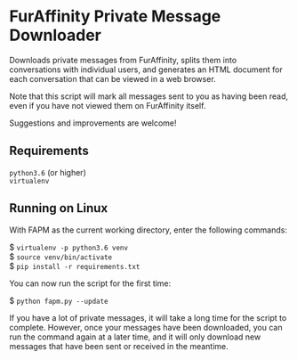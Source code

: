 FurAffinity Private Message Downloader
======================================

Downloads private messages from FurAffinity, splits them into conversations
with individual users, and generates an HTML document for each conversation
that can be viewed in a web browser.

Note that this script will mark all messages sent to you as having been read,
even if you have not viewed them on FurAffinity itself.

Suggestions and improvements are welcome!

Requirements
------------

`python3.6` (or higher)  
`virtualenv`

Running on Linux
----------------

With FAPM as the current working directory, enter the following commands:

$ `virtualenv -p python3.6 venv`  
$ `source venv/bin/activate`  
$ `pip install -r requirements.txt`

You can now run the script for the first time:

$ `python fapm.py --update`

If you have a lot of private messages, it will take a long time for the script
to complete. However, once your messages have been downloaded, you can run the
command again at a later time, and it will only download new messages that have
been sent or received in the meantime.
